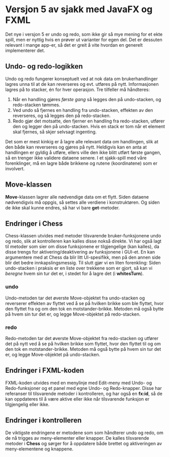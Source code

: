 # Versjon 5 av sjakk med JavaFX og FXML

Det nye i versjon 5 er undo og redo, som ikke gir så mye mening for et ekte spill, men er nyttig hvis en prøver ut varianter for egen del. Det er dessuten relevant i mange app-er, så det er greit å vite hvordan en generelt implementerer det.

## Undo- og redo-logikken

Undo og redo fungerer konseptuelt ved at nok data om brukerhandlinger lagres unna til at de kan reverseres og evt. utføres på nytt. Informasjonen lagres på to stacker, én for hver operasjon. Tre tilfeller må håndteres:
1. Når en handling gjøres *første gang* så legges den på undo-stacken, og redo-stacken tømmes.
2. Ved undo så fjernes en handling fra undo-stacken, effekten av den reverseres, og så legges den på redo-stacken.
3. Redo gjør det motsatte, den fjerner en handling fra redo-stacken, utfører den og legger den på undo-stacken.
Hvis en stack er tom når et element skal fjernes, så skjer selvsagt ingenting.

Det som er mest kinkig er å lagre alle relevant data om handlingen, slik at den både kan reverseres og gjøres på nytt. Heldigvis kan en anta at handlingen er gyldig å utføre, ellers ville den ikke blitt utført første gangen, så en trenger ikke validere dataene senere. I et sjakk-spill med våre forenklinger, må en lagre både brikkene og rutene (koordinatene) som er involvert.

## Move-klassen

**Move**-klassen lagrer alle nødvendige data om et flytt. Siden dataene nødvendigvis må oppgis, så settes alle verdiene i konstruktøren. Og siden de ikke skal kunne endres, så har vi bare **get**-metoder.

## Endringer i Chess

Chess-klassen utvides med metoder tilsvarende bruker-funksjonene undo og redo, slik at kontrolleren kan kalles disse nokså direkte. Vi har også lagt til metoder som sier om disse funksjonene er tilgjengelige (kan kalles), da disse trengs for aktivering/deaktivering av funksjonene i GUI-et. En kan argumentere med at Chess da blir litt UI-spesifikk, men på den annen side blir det bedre innkapslingsmessig.
Til slutt gjør vi en liten forenkling: Siden undo-stacken i praksis er en liste over trekkene som er gjort, så kan vi *beregne* hvem sin tur det er, i stedet for å lagre det (i **whitesTurn**).  

### undo

Undo-metoden tar det øverste Move-objektet fra undo-stacken og reverserer effekten av flyttet ved å se på hvilken brikke som ble flyttet, hvor den flyttet fra og om den tok en motstander-brikke.
Metoden må også bytte på hvem sin tur det er, og legge Move-objektet på redo-stacken.

### redo

Redo-metoden tar det øverste Move-objektet fra redo-stacken og utfører det på nytt ved å se på hvilken brikke som flyttet, hvor den flyttet til og om den tok en motstander-brikke.
Metoden må også bytte på hvem sin tur det er, og legge Move-objektet på undo-stacken.

## Endringer i FXML-koden

FXML-koden utvides med en menylinje med Edit-meny med Undo- og Redo-funksjoner og et panel med egne Undo- og Redo-knapper. Disse har referanser til tilsvarende metoder i kontrolleren, og har også en **fx:id**, så de kan oppdateres til å være aktive eller ikke når tilsvarende funksjon er tilgjengelig eller ikke.

## Endringer i kontrolleren

De viktigste endringene er metodene som som håndterer undo og redo, om de nå trigges av meny-elementer eller knapper. De kalles tilsvarende metoder i **Chess** og sørger for å oppdatere både brettet og aktiveringen av meny-elementene og knappene.
